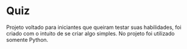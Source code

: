 

# Quiz
Projeto voltado para iniciantes que queiram testar suas habilidades, foi criado com o intuito de se criar algo simples. No projeto foi utilizado somente Python.

